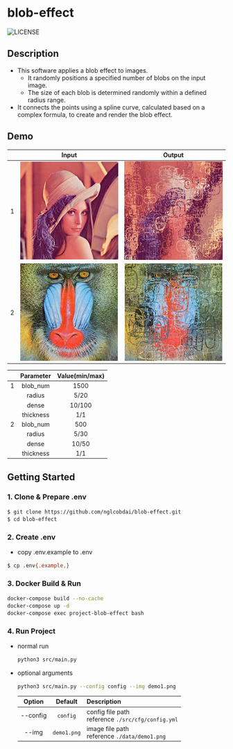 # blob-effect

![LICENSE](https://img.shields.io/badge/license-MIT-blue.svg?style=flat)

## Description

- This software applies a blob effect to images.
  - It randomly positions a specified number of blobs on the input image.
  - The size of each blob is determined randomly within a defined radius range.
- It connects the points using a spline curve, calculated based on a complex formula, to create and render the blob effect.

## Demo

|     |            Input            |               Output               |
| :-: | :-------------------------: | :--------------------------------: |
|  1  | ![demo1](./data/demo1.png)  | ![demo1](./output/demo1_blob.png)  |
|  2  | ![demo2](./data/demo2.jpeg) | ![demo2](./output/demo2_blob.jpeg) |

|     | Parameter | Value(min/max) |
| :-: | :-------: | :------------: |
|  1  | blob_num  |      1500      |
|     |  radius   |      5/20      |
|     |   dense   |     10/100     |
|     | thickness |      1/1       |
|  2  | blob_num  |      500       |
|     |  radius   |      5/30      |
|     |   dense   |     10/50      |
|     | thickness |      1/1       |

## Getting Started

### 1. Clone & Prepare .env

```sh
$ git clone https://github.com/nglcobdai/blob-effect.git
$ cd blob-effect
```

### 2. Create .env

- copy .env.example to .env

```sh
$ cp .env{.example,}
```

### 3. Docker Build & Run

```sh
docker-compose build --no-cache
docker-compose up -d
docker-compose exec project-blob-effect bash
```

### 4. Run Project

- normal run

  ```sh
  python3 src/main.py
  ```

- optional arguments

  ```sh
  python3 src/main.py --config config --img demo1.png
  ```

  |  Option  |   Default   | Description                                          |
  | :------: | :---------: | :--------------------------------------------------- |
  | --config |  `config`   | config file path<br>reference `./src/cfg/config.yml` |
  |  --img   | `demo1.png` | image file path<br>reference `./data/demo1.png`      |
